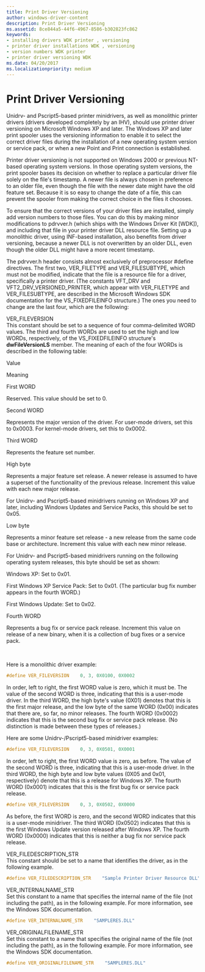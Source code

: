 ```yaml
---
title: Print Driver Versioning
author: windows-driver-content
description: Print Driver Versioning
ms.assetid: 8ce844a5-44f6-4967-8586-b302823fc862
keywords:
- installing drivers WDK printer , versioning
- printer driver installations WDK , versioning
- version numbers WDK printer
- printer driver versioning WDK
ms.date: 04/20/2017
ms.localizationpriority: medium
---
```


# Print Driver Versioning





Unidrv- and Pscript5-based printer minidrivers, as well as monolithic printer drivers (drivers developed completely by an IHV), should use printer driver versioning on Microsoft Windows XP and later. The Windows XP and later print spooler uses the versioning information to enable it to select the correct driver files during the installation of a new operating system version or service pack, or when a new Point and Print connection is established.

Printer driver versioning is not supported on Windows 2000 or previous NT-based operating system versions. In those operating system versions, the print spooler bases its decision on whether to replace a particular driver file solely on the file's timestamp. A newer file is always chosen in preference to an older file, even though the file with the newer date might have the old feature set. Because it is so easy to change the date of a file, this can prevent the spooler from making the correct choice in the files it chooses.

To ensure that the correct versions of your driver files are installed, simply add version numbers to those files. You can do this by making minor modifications to pdrvver.h (which ships with the Windows Driver Kit \[WDK\]), and including that file in your printer driver DLL resource file. Setting up a monolithic driver, using INF-based installation, also benefits from driver versioning, because a newer DLL is not overwritten by an older DLL, even though the older DLL might have a more recent timestamp.

The pdrvver.h header consists almost exclusively of preprocessor \#define directives. The first two, VER\_FILETYPE and VER\_FILESUBTYPE, which must not be modified, indicate that the file is a resource file for a driver, specifically a printer driver. (The constants VFT\_DRV and VFT2\_DRV\_VERSIONED\_PRINTER, which appear with VER\_FILETYPE and VER\_FILESUBTYPE, are described in the Microsoft Windows SDK documentation for the VS\_FIXEDFILEINFO structure.) The ones you need to change are the last four, which are the following:

<a href="" id="ver-fileversion"></a>VER\_FILEVERSION  
This constant should be set to a sequence of four comma-delimited WORD values. The third and fourth WORDs are used to set the high and low WORDs, respectively, of the VS\_FIXEDFILEINFO structure's **dwFileVersionLS** member. The meaning of each of the four WORDs is described in the following table:

Value

Meaning

First WORD

Reserved. This value should be set to 0.

Second WORD

Represents the major version of the driver. For user-mode drivers, set this to 0x0003. For kernel-mode drivers, set this to 0x0002.

Third WORD

Represents the feature set number.

High byte

Represents a major feature set release. A newer release is assumed to have a superset of the functionality of the previous release. Increment this value with each new major release.

For Unidrv- and Pscript5-based minidrivers running on Windows XP and later, including Windows Updates and Service Packs, this should be set to 0x05.

Low byte

Represents a minor feature set release - a new release from the same code base or architecture. Increment this value with each new minor release.

For Unidrv- and Pscript5-based minidrivers running on the following operating system releases, this byte should be set as shown:

Windows XP: Set to 0x01.

First Windows XP Service Pack: Set to 0x01. (The particular bug fix number appears in the fourth WORD.)

First Windows Update: Set to 0x02.

Fourth WORD

Represents a bug fix or service pack release. Increment this value on release of a new binary, when it is a collection of bug fixes or a service pack.

 

Here is a monolithic driver example:

```cpp
#define VER_FILEVERSION    0, 3, 0X0100, 0X0002
```

In order, left to right, the first WORD value is zero, which it must be. The value of the second WORD is three, indicating that this is a user-mode driver. In the third WORD, the high byte's value (0X01) denotes that this is the first major release, and the low byte of the same WORD (0x00) indicates that there are, so far, no minor releases. The fourth WORD (0x0002) indicates that this is the second bug fix or service pack release. (No distinction is made between these types of releases.)

Here are some Unidrv-/Pscript5-based minidriver examples:

```cpp
#define VER_FILEVERSION    0, 3, 0X0501, 0X0001
```

In order, left to right, the first WORD value is zero, as before. The value of the second WORD is three, indicating that this is a user-mode driver. In the third WORD, the high byte and low byte values (0X05 and 0x01, respectively) denote that this is a release for Windows XP. The fourth WORD (0x0001) indicates that this is the first bug fix or service pack release.

```cpp
#define VER_FILEVERSION    0, 3, 0X0502, 0X0000
```

As before, the first WORD is zero, and the second WORD indicates that this is a user-mode minidriver. The third WORD (0x0502) indicates that this is the first Windows Update version released after Windows XP. The fourth WORD (0x0000) indicates that this is neither a bug fix nor service pack release.

<a href="" id="ver-filedescription-str"></a>VER\_FILEDESCRIPTION\_STR  
This constant should be set to a name that identifies the driver, as in the following example.

```cpp
#define VER_FILEDESCRIPTION_STR    "Sample Printer Driver Resource DLL"
```

<a href="" id="ver-internalname-str"></a>VER\_INTERNALNAME\_STR  
Set this constant to a name that specifies the internal name of the file (not including the path), as in the following example. For more information, see the Windows SDK documentation.

```cpp
#define VER_INTERNALNAME_STR    "SAMPLERES.DLL"
```

<a href="" id="ver-originalfilename-str"></a>VER\_ORIGINALFILENAME\_STR  
Set this constant to a name that specifies the original name of the file (not including the path), as in the following example. For more information, see the Windows SDK documentation.

```cpp
#define VER_ORIGINALFILENAME_STR    "SAMPLERES.DLL"
```

 

 




